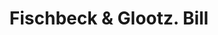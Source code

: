 ---
doi: 10.7916/D8X64ZW7
date_other: '1900'
date_other_textual: 1900-1909
form: printed ephemera
genre:
- Invoices
name:
- Fischbeck & Glootz
object_in_context_url: https://biggert.cul.columbia.edu/items/view/ave_biggert_00028
subject_hierarchical_geographic:
- San Francisco, California, United States
subject_name:
- Fischbeck & Glootz
title: Fischbeck & Glootz. Bill
sort_title: Fischbeck & Glootz. Bill
call_number: ave_biggert_00028
coordinates:
- 37.78333333333333,-122.41666666666667
pid: ave_biggert_00028
identifiers: ave_biggert_00028
permalink: /biggert/ave_biggert_00028/
layout: iiif-image-page
---